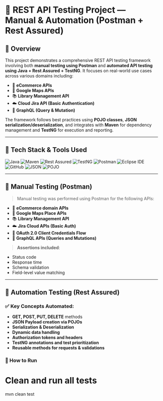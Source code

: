 # 🔗 REST API Testing Project — Manual & Automation (Postman + Rest Assured)

## 📌 Overview

This project demonstrates a comprehensive REST API testing framework involving both **manual testing using Postman** and **automated API testing using Java + Rest Assured + TestNG**. It focuses on real-world use cases across various domains including:

- 🛒 **eCommerce APIs**  
- 📍 **Google Maps APIs**  
- 📚 **Library Management API**  
- ☁️ **Cloud Jira API (Basic Authentication)**  
- 🔎 **GraphQL (Query & Mutation)**

The framework follows best practices using **POJO classes**, **JSON serialization/deserialization**, and integrates with **Maven** for dependency management and **TestNG** for execution and reporting.

---

## 🧰 Tech Stack & Tools Used

![Java](https://img.shields.io/badge/Java-11-blue?logo=java)
![Maven](https://img.shields.io/badge/Maven-3.8.6-C71A36?logo=apachemaven)
![Rest Assured](https://img.shields.io/badge/Rest--Assured-5.4.0-green)
![TestNG](https://img.shields.io/badge/TestNG-7.9.0-FF6C37?logo=testng)
![Postman](https://img.shields.io/badge/Postman-Manual%20API%20Testing-orange?logo=postman)
![Eclipse IDE](https://img.shields.io/badge/Eclipse-2024--06-purple?logo=eclipseide)
![GitHub](https://img.shields.io/badge/GitHub-Version%20Control-181717?logo=github)
![JSON](https://img.shields.io/badge/JSON-Serialization%2FDeserialization-blue)
![POJO](https://img.shields.io/badge/POJO-Used%20for%20Payloads-yellow)

---

## 🧪 Manual Testing (Postman)

> Manual testing was performed using Postman for the following APIs:

- 🛒 **eCommerce domain APIs**
- 📍 **Google Maps Place APIs**
- 📚 **Library Management API**
- ☁️ **Jira Cloud APIs (Basic Auth)**
- 🔐 **OAuth 2.0 Client Credentials Flow**
- 🔎 **GraphQL APIs (Queries and Mutations)**

> **Assertions included**:  
- Status code  
- Response time  
- Schema validation  
- Field-level value matching  

---

## 🤖 Automation Testing (Rest Assured)

### ✅ Key Concepts Automated:

- **GET, POST, PUT, DELETE** methods
- **JSON Payload creation via POJOs**
- **Serialization & Deserialization**
- **Dynamic data handling**
- **Authorization tokens and headers**
- **TestNG annotations and test prioritization**
- **Reusable methods for requests & validations**

### 🚀 How to Run

# Clean and run all tests
mvn clean test


